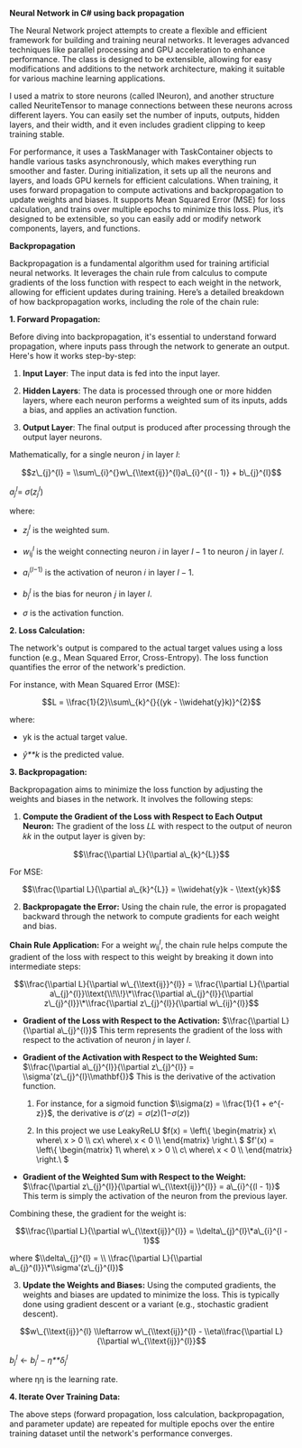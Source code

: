 **Neural Network in C# using back propagation**

The Neural Network project attempts to create a flexible and efficient
framework for building and training neural networks. It leverages
advanced techniques like parallel processing and GPU acceleration to
enhance performance. The class is designed to be extensible, allowing
for easy modifications and additions to the network architecture, making
it suitable for various machine learning applications.

I used a matrix to store neurons (called INeuron), and another structure
called NeuriteTensor to manage connections between these neurons across
different layers. You can easily set the number of inputs, outputs,
hidden layers, and their width, and it even includes gradient clipping
to keep training stable.

For performance, it uses a TaskManager with TaskContainer objects to
handle various tasks asynchronously, which makes everything run smoother
and faster. During initialization, it sets up all the neurons and
layers, and loads GPU kernels for efficient calculations. When training,
it uses forward propagation to compute activations and backpropagation
to update weights and biases. It supports Mean Squared Error (MSE) for
loss calculation, and trains over multiple epochs to minimize this loss.
Plus, it’s designed to be extensible, so you can easily add or modify
network components, layers, and functions.

**Backpropagation**

Backpropagation is a fundamental algorithm used for training artificial
neural networks. It leverages the chain rule from calculus to compute
gradients of the loss function with respect to each weight in the
network, allowing for efficient updates during training. Here’s a
detailed breakdown of how backpropagation works, including the role of
the chain rule:

**1. Forward Propagation:**

Before diving into backpropagation, it's essential to understand forward
propagation, where inputs pass through the network to generate an
output. Here's how it works step-by-step:

1.  **Input Layer**: The input data is fed into the input layer.

2.  **Hidden Layers**: The data is processed through one or more hidden
    layers, where each neuron performs a weighted sum of its inputs,
    adds a bias, and applies an activation function.

3.  **Output Layer**: The final output is produced after processing
    through the output layer neurons.

Mathematically, for a single neuron 𝑗 in layer *l*:

$$z\_{j}^{l} = \\sum\_{i}^{}w\_{\\text{ij}}^{l}a\_{i}^{(l - 1)} + b\_{j}^{l}$$

*a*<sub>*j*</sub><sup>*l*</sup>= *σ*(*z*<sub>*j*</sub><sup>*l*</sup>)

where:

-   *z*<sub>*j*</sub><sup>*l*</sup> is the weighted sum.

-   *w*<sub>ij</sub><sup>*l*</sup> is the weight connecting neuron 𝑖 in
    layer *l* − 1 to neuron 𝑗 in layer 𝑙.

-   *a*<sub>*i*</sub><sup>(*l*−1)</sup> is the activation of neuron 𝑖 in
    layer *l* − 1.

-   *b*<sub>*j*</sub><sup>*l*</sup> is the bias for neuron 𝑗 in layer
    *l*.

-   *σ* is the activation function.

**2. Loss Calculation:**

The network's output is compared to the actual target values using a
loss function (e.g., Mean Squared Error, Cross-Entropy). The loss
function quantifies the error of the network's prediction.

For instance, with Mean Squared Error (MSE):

$$L = \\frac{1}{2}\\sum\_{k}^{}{(yk - \\widehat{y}k)}^{2}$$

where:

-   yk​ is the actual target value.

-   *ŷ**k* is the predicted value.

**3. Backpropagation:**

Backpropagation aims to minimize the loss function by adjusting the
weights and biases in the network. It involves the following steps:

1.  **Compute the Gradient of the Loss with Respect to Each Output
    Neuron:** The gradient of the loss 𝐿*L* with respect to the output
    of neuron 𝑘*k* in the output layer is given by:

$$\\frac{\\partial L}{\\partial a\_{k}^{L}}$$

For MSE:

$$\\frac{\\partial L}{\\partial a\_{k}^{L}} = \\widehat{y}k - \\text{yk}$$

2.  **Backpropagate the Error:** Using the chain rule, the error is
    propagated backward through the network to compute gradients for
    each weight and bias.

**Chain Rule Application:** For a weight *w*<sub>ij</sub><sup>*l*</sup>,
the chain rule helps compute the gradient of the loss with respect to
this weight by breaking it down into intermediate steps:

$$\\frac{\\partial L}{\\partial w\_{\\text{ij}}^{l}} = \\frac{\\partial L}{\\partial a\_{j}^{l}}\\text{\\!\\!}\*\\frac{\\partial a\_{j}^{l}}{\\partial z\_{j}^{l}}\*\\frac{\\partial z\_{j}^{l}}{\\partial w\_{ij}^{l}}$$

-   **Gradient of the Loss with Respect to the Activation:**
    $\\frac{\\partial L}{\\partial a\_{j}^{l}}$ This term represents the
    gradient of the loss with respect to the activation of neuron *j* in
    layer *l*.

-   **Gradient of the Activation with Respect to the Weighted Sum:**
    $\\frac{\\partial a\_{j}^{l}}{\\partial z\_{j}^{l}} = \\sigma'(z\_{j}^{l}\\mathbf{)}$
    This is the derivative of the activation function.

    1.  For instance, for a sigmoid function
        $\\sigma(z) = \\frac{1}{1 + e^{- z}}$​, the derivative
        is *σ*′(*z*) = *σ*(*z*)(1−*σ*(*z*))

    2.  In this project we use LeakyReLU
        $f(x) = \\left\\{ \\begin{matrix}
        x\\ where\\ x > 0 \\\\
        cx\\ where\\ x \< 0 \\\\
        \\end{matrix} \\right.\\ $ $f'(x) = \\left\\{ \\begin{matrix}
        1\\ where\\ x > 0 \\\\
        c\\ where\\ x \< 0 \\\\
        \\end{matrix} \\right.\\ $

-   **Gradient of the Weighted Sum with Respect to the Weight:**
    $\\frac{\\partial z\_{j}^{l}}{\\partial w\_{\\text{ij}}^{l}} = a\_{i}^{(l - 1)}$
    This term is simply the activation of the neuron from the previous
    layer.

Combining these, the gradient for the weight is:

$$\\frac{\\partial L}{\\partial w\_{\\text{ij}}^{l}} = \\delta\_{j}^{l}\*a\_{i}^{l - 1}$$

where
$\\delta\_{j}^{l} = \\ \\frac{\\partial L}{\\partial a\_{j}^{l}}\*\\sigma'(z\_{j}^{l})$

3.  **Update the Weights and Biases:** Using the computed gradients, the
    weights and biases are updated to minimize the loss. This is
    typically done using gradient descent or a variant (e.g., stochastic
    gradient descent).

$$w\_{\\text{ij}}^{l} \\leftarrow w\_{\\text{ij}}^{l} - \\eta\\frac{\\partial L}{\\partial w\_{\\text{ij}}^{l}}$$

*b*<sub>*j*</sub><sup>*l*</sup> ← *b*<sub>*j*</sub><sup>*l*</sup> − *η**δ*<sub>*j*</sub><sup>*l*</sup>

where ηη is the learning rate.

**4. Iterate Over Training Data:**

The above steps (forward propagation, loss calculation, backpropagation,
and parameter update) are repeated for multiple epochs over the entire
training dataset until the network's performance converges.
